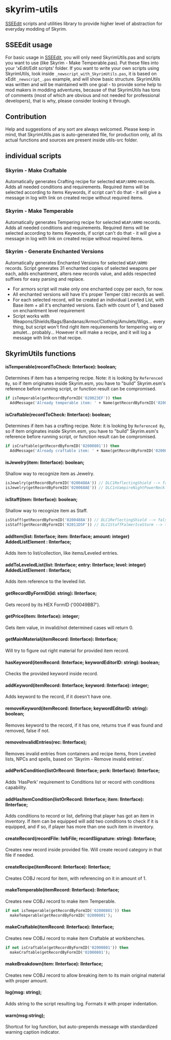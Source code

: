 # skyrim-utils
[SSEEdit](http://www.nexusmods.com/skyrimspecialedition/mods/164/?) scripts and utilities library to provide higher level of abstraction for everyday modding of Skyrim.

## SSEEdit usage
For basic usage in [SSEEdit](http://www.nexusmods.com/skyrimspecialedition/mods/164/?), you will only need SkyrimUtils.pas and scripts you want to use (like Skyrim - Make Temperable.pas). Put these files into your 'xEdit/Edit scripts' folder. If you want to write your own scripts using SkyrimUtils, look inside `_newscript_with_SkyrimUtils.pas`, it is based on xEdit `_newscript_.pas` example, and will show basic structure. SkyrimUtils was written and will be maintained with one goal - to provide some help to mod makers in modding adventures, because of that SkyrimUtils has tons of comments (most of which are obvious and not needed for professional developers), that is why, please consider looking it through.

## Contribution
Help and suggestions of any sort are always welcomed. Please keep in mind, that SkyrimUtils.pas is auto-generated file, for production only, all its actual functions and sources are present inside utils-src folder.

## individual scripts
### Skyrim - Make Craftable
Automatically generates Crafting recipe for selected `WEAP/ARMO` records. Adds all needed conditions and requirements. Required items will be selected according to items Keywords, if script can't do that - it will give a message in log with link on created recipe without required items.

### Skyrim - Make Temperable
Automatically generates Tempering recipe for selected `WEAP/ARMO` records. Adds all needed conditions and requirements. Required items will be selected according to items Keywords, if script can't do that - it will give a message in log with link on created recipe without required items.

### Skyrim - Generate Enchanted Versions
Automatically generates Enchanted Versions for selected `WEAP/ARMO` records.
Script generates 31 enchanted copies of selected weapons per each, adds enchantment, alters new records value, and adds respected suffixes for easy parsing and replace.
* For armors script will make only one enchanted copy per each, for now.
* All enchanted versions will have it's proper Temper `COBJ` records as well.
* For each selected record, will be created an individual Leveled List, with Base item + all it's enchanted versions. Each with count of 1, and based on enchantment level requirement
* Script works with Weapons/Shields/Bags/Bandanas/Armor/Clothing/Amulets/Wigs... every thing, but script won't find right item requirements for tempering wig or amulet... probably... However it will make a recipe, and it will log a message with link on that recipe.

## SkyrimUtils functions
#### isTemperable(recordToCheck: IInterface): boolean;
Determines if item has a tempering recipe. Note: it is looking by `Referenced By`, so if item originates inside Skyrim.esm, you have to "build" Skyrim.esm's reference before running script, or function result can be compromised.
``` pascal
if isTemperable(getRecordByFormID('020023EF')) then
  AddMessage('Already temperable item: ' + Name(getRecordByFormID('020023EF')));
```
#### isCraftable(recordToCheck: IInterface): boolean;
Determines if item has a crafting recipe. Note: it is looking by `Referenced By`, so if item originates inside Skyrim.esm, you have to "build" Skyrim.esm's reference before running script, or function result can be compromised.
``` pascal
if isCraftable(getRecordByFormID('02000801')) then
  AddMessage('Already craftable item: ' + Name(getRecordByFormID('02000801')));
```
#### isJewelry(item: IInterface): boolean;
Shallow way to recognize item as Jewelry.
``` pascal
isJewelry(getRecordByFormID('0200488A')) // DLC1ReflectingShield --> false
isJewelry(getRecordByFormID('020068AE')) // DLC1nVampireNightPowerNecklaceBats --> true
```
#### isStaff(item: IInterface): boolean;
Shallow way to recognize item as Staff.
``` pascal
isStaff(getRecordByFormID('0200488A')) // DLC1ReflectingShield --> false
isStaff(getRecordByFormID('02011D5F')) // DLC1StaffFalmerIceStorm --> true
```

#### addItem(list: IInterface; item: IInterface; amount: integer) AddedListElement : IInterface;
Adds item to list/collection, like items/Leveled entries.

#### addToLeveledList(list: IInterface; entry: IInterface; level: integer) AddedListElement : IInterface;
Adds item reference to the leveled list.

#### getRecordByFormID(id: string): IInterface;
Gets record by its HEX FormID ('00049BB7').
#### getPrice(item: IInterface): integer;
Gets item value, in invalid/not determined cases will return 0.
#### getMainMaterial(itemRecord: IInterface): IInterface;
Will try to figure out right material for provided item record.

#### hasKeyword(itemRecord: IInterface; keywordEditorID: string): boolean;
Checks the provided keyword inside record.
#### addKeyword(itemRecord: IInterface; keyword: IInterface): integer;
Adds keyword to the record, if it doesn't have one.
#### removeKeyword(itemRecord: IInterface; keywordEditorID: string): boolean;
Removes keyword to the record, if it has one, returns true if was found and removed, false if not.

#### removeInvalidEntries(rec: IInterface);
Removes invalid entries from containers and recipe items, from Leveled lists, NPCs and spells, based on 'Skyrim - Remove invalid entries'.

#### addPerkCondition(listOrRecord: IInterface; perk: IInterface): IInterface;
Adds 'HasPerk' requirement to Conditions list or record with conditions capability.
#### addHasItemCondition(listOrRecord: IInterface; item: IInterface): IInterface;
Adds conditions to record or list, defining that player has got an item in inventory. If item can be equipped will add two conditions to check if it is equipped, and if so, if player has more than one such item in inventory.

#### createRecord(recordFile: IwbFile; recordSignature: string): IInterface;
Creates new record inside provided file. Will create record category in that file if needed.
#### createRecipe(itemRecord: IInterface): IInterface;
Creates COBJ record for item, with referencing on it in amount of 1.

#### makeTemperable(itemRecord: IInterface): IInterface;
Creates new COBJ record to make item Temperable.
```pascal
if not isTemperable(getRecordByFormID('02000801')) then
  makeTemperable(getRecordByFormID('02000801');
```
#### makeCraftable(itemRecord: IInterface): IInterface;
Creates new COBJ record to make item Craftable at workbenches.
```pascal
if not isCraftable(getRecordByFormID('02000801')) then
  makeCraftable(getRecordByFormID('02000801');
```
#### makeBreakdown(item: IInterface): IInterface;
Creates new COBJ record to allow breaking item to its main original material with proper amount.

#### log(msg: string);
Adds string to the script resulting log. Formats it with proper indentation.
#### warn(msg:string);
Shortcut for log function, but auto-prepends message with standardized warning caption indicator.
